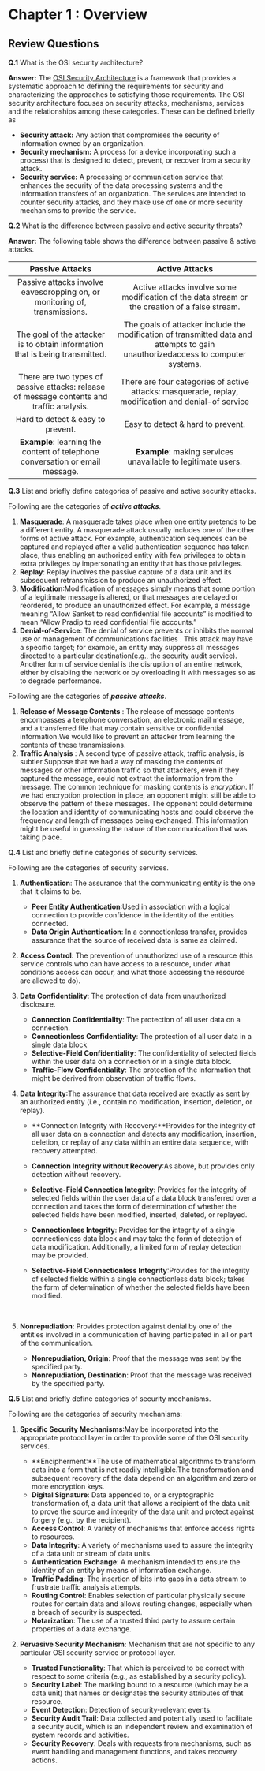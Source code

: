 # Chapter 1 : Overview

## Review Questions

**Q.1** What is the OSI security architecture?

**Answer:** The [OSI Security Architecture](https://www.itu.int/rec/dologin_pub.asp?lang=e&id=T-REC-X.800-199103-I!!PDF-E) is a framework that provides a systematic approach to defining the requirements for security and characterizing the approaches to satisfying those requirements. The OSI security architecture focuses on security attacks, mechanisms, services and the relationships among these categories. These can be defined briefly as

- **Security attack:** Any action that compromises the security of information owned by an organization.
- **Security mechanism:** A process (or a device incorporating such a process) that is designed to detect, prevent, or recover from a security attack.
- **Security service:** A processing or communication service that enhances the security of the data processing systems and the information transfers of an organization. The services are intended to counter security attacks, and they make use of one or more security mechanisms to provide the service.

**Q.2** What is the difference between passive and active security threats?

**Answer:** The following table shows the difference between passive & active attacks.

|             Passive Attacks              |              Active Attacks              |
| :--------------------------------------: | :--------------------------------------: |
| Passive attacks involve eavesdropping on, or monitoring of, transmissions. | Active attacks involve some modification of the data stream or the creation of a false stream. |
| The goal of the attacker is to obtain information that is being transmitted. | The goals of attacker include the modification of transmitted data and attempts to gain unauthorizedaccess to computer systems. |
| There are two types of passive attacks:                       release of message contents and traffic analysis. | There are four categories of active attacks:                masquerade, replay, modification and denial-of service |
|    Hard to detect & easy to prevent.     |    Easy to detect & hard to prevent.     |
| **Example**: learning the content of telephone conversation or email message. | **Example**: making services unavailable to legitimate users. |

**Q.3** List and briefly define categories of passive and active security attacks.

Following are the categories of ***active attacks***.

1. **Masquerade**: A masquerade takes place when one entity pretends to be a different entity. A masquerade attack usually includes one of the other forms of active attack. For example, authentication sequences can be captured and replayed after a  valid authentication sequence has taken place, thus enabling an authorized entity with few privileges to obtain extra privileges by impersonating an entity that has those privileges.
2. **Replay**: Replay involves the passive capture of a data unit and its subsequent retransmission to produce an unauthorized effect.
3. **Modification**:Modification of messages simply means that some portion of a legitimate message is altered, or that messages are delayed or reordered, to produce an unauthorized effect. For example, a message meaning “Allow Sanket  to read confidential file accounts” is modified to mean “Allow Pradip to read confidential file accounts.”
4. **Denial-of-Service**: The denial of service prevents or inhibits the normal use or management of communications facilities . This attack may have a specific target; for example, an entity may suppress all messages directed to a particular destination(e.g., the security audit service). Another form of service denial is the disruption of an
   entire network, either by disabling the network or by overloading it with messages so as to degrade performance.

Following are the categories of ***passive attacks***.

1. **Release of Message Contents** : The release of message contents encompasses a telephone conversation, an electronic mail message, and a transferred file that may contain sensitive or confidential information.We would like to prevent an attacker from learning the contents of these transmissions.
2. **Traffic Analysis** : A second type of passive attack, traffic analysis, is subtler.Suppose that we had a way of masking the contents of messages or other information traffic so that attackers, even if they captured the message, could not extract the information from the message. The common technique for masking contents is *encryption*. If we had encryption protection in place, an opponent might still be able to observe the pattern of these  messages. The opponent could determine the location and identity of communicating hosts and could observe  the frequency and length of messages being exchanged. This information might be useful in guessing the nature of the communication that was taking place.

**Q.4** List and briefly define categories of security services.

Following are the categories of security services.

1. **Authentication**: The assurance that the communicating entity is the one that it claims to be.
   - **Peer Entity Authentication**:Used in association with a logical connection to provide confidence in the identity of the entities connected.
   - **Data Origin Authentication**: In a connectionless transfer, provides assurance that the source of received data is same as claimed.


2. **Access Control**: The prevention of unauthorized use of a resource (this service controls who can have access to a resource, under what conditions access can occur, and what those accessing the resource are allowed to do).

3. **Data Confidentiality**: The protection of data from unauthorized disclosure.
   - **Connection Confidentiality**: The protection of all user data on a connection.
   - **Connectionless Confidentiality**: The protection of all user data in a single data block
   - **Selective-Field Confidentiality**: The confidentiality of selected fields within the user data on a connection or in a single data block.
   - **Traffic-Flow Confidentiality**: The protection of the information that might be derived from observation of traffic flows.

4. **Data Integrity**:The assurance that data received are exactly as sent by an authorized entity (i.e., contain no modification, insertion, deletion, or replay).

   - **Connection Integrity with Recovery:**Provides for the integrity of all user data on a connection and detects any modification, insertion, deletion, or replay of any data within an entire data sequence, with recovery attempted.

   - **Connection Integrity without Recovery**:As above, but provides only detection without recovery.

   - **Selective-Field Connection Integrity**: Provides for the integrity of selected fields within the user data of a data block transferred over a connection and takes the form of determination of whether the selected fields have been modified, inserted, deleted, or replayed.

   - **Connectionless Integrity**: Provides for the integrity of a single connectionless data block and may take the form of detection of data modification. Additionally, a limited form of replay detection may be provided.

   - **Selective-Field Connectionless Integrity**:Provides for the integrity of selected fields within a single connectionless data block; takes the form of  determination of whether the selected fields have been modified.

     ​

5. **Nonrepudiation**: Provides protection against denial by one of the entities involved in a communication of having participated in all or part of the communication.
   - **Nonrepudiation, Origin**: Proof that the message was sent by the specified party.
   - **Nonrepudiation, Destination**: Proof that the message was received by the specified party.

**Q.5** List and briefly define categories of security mechanisms.

Following are the categories of security mechanisms:

1. **Specific Security Mechanisms**:May be incorporated into the appropriate protocol layer in order to provide some of the OSI security services.

      - **Encipherment:**The use of mathematical algorithms to transform data into a form that is not readily intelligible.The
        transformation and subsequent recovery of the data depend on an algorithm and zero or more encryption keys.
      - **Digital Signature**: Data appended to, or a cryptographic transformation of, a data unit that allows a recipient of the data unit to prove the source and integrity of the data unit and protect against forgery (e.g., by the recipient).
      - **Access Control**: A variety of mechanisms that enforce access rights to resources. 
      - **Data Integrity**: A variety of mechanisms used to assure the integrity of a data unit or stream of data units.
      - **Authentication Exchange**: A mechanism intended to ensure the identity of an entity by means of information exchange.
      - **Traffic Padding**: The insertion of bits into gaps in a data stream to frustrate traffic analysis attempts.
      - **Routing Control**: Enables selection of particular physically secure routes for certain data and allows routing changes,
        especially when a breach of security is suspected.
      - **Notarization**: The use of a trusted third party to assure certain properties of a data exchange.

2. **Pervasive Security Mechanism**: Mechanism that are not specific to any particular OSI security service or protocol layer.
      - **Trusted Functionality**: That which is perceived to be correct with respect to some criteria (e.g., as established by a security policy).
      - **Security Label**: The marking bound to a resource (which may be a data unit) that names or designates the security
        attributes of that resource.
      - **Event Detection**: Detection of security-relevant events.
      - **Security Audit Trail**: Data collected and potentially used to facilitate a security audit, which is an independent review and examination of system records and activities.
      - **Security Recovery**: Deals with requests from mechanisms, such as event handling and management functions, and takes recovery actions.

